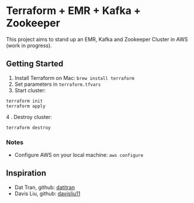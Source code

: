 # Terraform + EMR + Kafka + Zookeeper

This project aims to stand up an EMR, Kafka and Zookeeper Cluster in AWS (work in progress).

## Getting Started
1. Install Terraform on Mac: `brew install terraform`
2. Set parameters in `terraform.tfvars`
3. Start cluster:
```
terraform init
terraform apply
```
 4 . Destroy cluster:
```
terraform destroy
```

### Notes
* Configure AWS on your local machine: `aws configure`

## Inspiration
* Dat Tran, github:  [datitran](https://github.com/datitran)
* Davis Liu, github: [davisliu11](https://github.com/davisliu11)

